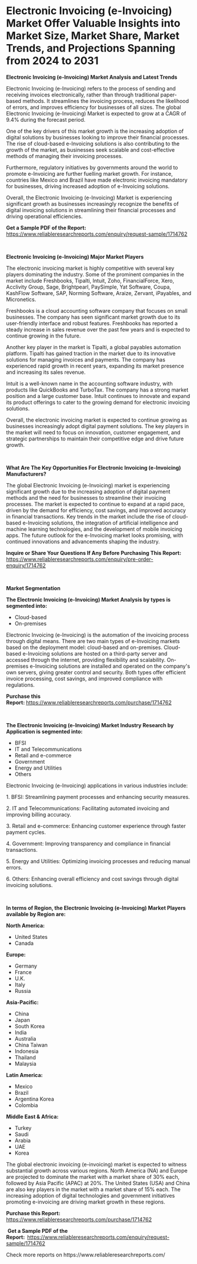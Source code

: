 <p><h1>Electronic Invoicing (e-Invoicing) Market Offer Valuable Insights into Market Size, Market Share, Market Trends, and Projections Spanning from 2024 to 2031</h1></p><p><strong>Electronic Invoicing (e-Invoicing) Market Analysis and Latest Trends</strong></p>
<p><p>Electronic Invoicing (e-Invoicing) refers to the process of sending and receiving invoices electronically, rather than through traditional paper-based methods. It streamlines the invoicing process, reduces the likelihood of errors, and improves efficiency for businesses of all sizes. The global Electronic Invoicing (e-Invoicing) Market is expected to grow at a CAGR of 9.4% during the forecast period.</p><p>One of the key drivers of this market growth is the increasing adoption of digital solutions by businesses looking to improve their financial processes. The rise of cloud-based e-Invoicing solutions is also contributing to the growth of the market, as businesses seek scalable and cost-effective methods of managing their invoicing processes.</p><p>Furthermore, regulatory initiatives by governments around the world to promote e-Invoicing are further fuelling market growth. For instance, countries like Mexico and Brazil have made electronic invoicing mandatory for businesses, driving increased adoption of e-Invoicing solutions.</p><p>Overall, the Electronic Invoicing (e-Invoicing) Market is experiencing significant growth as businesses increasingly recognize the benefits of digital invoicing solutions in streamlining their financial processes and driving operational efficiencies.</p></p>
<p><strong>Get a Sample PDF of the Report:&nbsp;</strong> <a href="https://www.reliableresearchreports.com/enquiry/request-sample/1714762">https://www.reliableresearchreports.com/enquiry/request-sample/1714762</a></p>
<p>&nbsp;</p>
<p><strong>Electronic Invoicing (e-Invoicing) Major Market Players</strong></p>
<p><p>The electronic invoicing market is highly competitive with several key players dominating the industry. Some of the prominent companies in the market include Freshbooks, Tipalti, Intuit, Zoho, FinancialForce, Xero, Acclivity Group, Sage, Brightpearl, PaySimple, Yat Software, Coupa, KashFlow Software, SAP, Norming Software, Araize, Zervant, iPayables, and Micronetics.</p><p>Freshbooks is a cloud accounting software company that focuses on small businesses. The company has seen significant market growth due to its user-friendly interface and robust features. Freshbooks has reported a steady increase in sales revenue over the past few years and is expected to continue growing in the future.</p><p>Another key player in the market is Tipalti, a global payables automation platform. Tipalti has gained traction in the market due to its innovative solutions for managing invoices and payments. The company has experienced rapid growth in recent years, expanding its market presence and increasing its sales revenue.</p><p>Intuit is a well-known name in the accounting software industry, with products like QuickBooks and TurboTax. The company has a strong market position and a large customer base. Intuit continues to innovate and expand its product offerings to cater to the growing demand for electronic invoicing solutions.</p><p>Overall, the electronic invoicing market is expected to continue growing as businesses increasingly adopt digital payment solutions. The key players in the market will need to focus on innovation, customer engagement, and strategic partnerships to maintain their competitive edge and drive future growth.</p></p>
<p>&nbsp;</p>
<p><strong>What Are The Key Opportunities For Electronic Invoicing (e-Invoicing) Manufacturers?</strong></p>
<p><p>The global Electronic Invoicing (e-Invoicing) market is experiencing significant growth due to the increasing adoption of digital payment methods and the need for businesses to streamline their invoicing processes. The market is expected to continue to expand at a rapid pace, driven by the demand for efficiency, cost savings, and improved accuracy in financial transactions. Key trends in the market include the rise of cloud-based e-Invoicing solutions, the integration of artificial intelligence and machine learning technologies, and the development of mobile invoicing apps. The future outlook for the e-Invoicing market looks promising, with continued innovations and advancements shaping the industry.</p></p>
<p><strong>Inquire or Share Your Questions If Any Before Purchasing This Report:</strong> <a href="https://www.reliableresearchreports.com/enquiry/pre-order-enquiry/1714762">https://www.reliableresearchreports.com/enquiry/pre-order-enquiry/1714762</a></p>
<p>&nbsp;</p>
<p><strong>Market Segmentation</strong></p>
<p><strong>The Electronic Invoicing (e-Invoicing) Market Analysis by types is segmented into:</strong></p>
<p><ul><li>Cloud-based</li><li>On-premises</li></ul></p>
<p><p>Electronic Invoicing (e-Invoicing) is the automation of the invoicing process through digital means. There are two main types of e-Invoicing markets based on the deployment model: cloud-based and on-premises. Cloud-based e-Invoicing solutions are hosted on a third-party server and accessed through the internet, providing flexibility and scalability. On-premises e-Invoicing solutions are installed and operated on the company's own servers, giving greater control and security. Both types offer efficient invoice processing, cost savings, and improved compliance with regulations.</p></p>
<p><strong>Purchase this Report:&nbsp;</strong><a href="https://www.reliableresearchreports.com/purchase/1714762">https://www.reliableresearchreports.com/purchase/1714762</a></p>
<p>&nbsp;</p>
<p><strong>The Electronic Invoicing (e-Invoicing) Market Industry Research by Application is segmented into:</strong></p>
<p><ul><li>BFSI</li><li>IT and Telecommunications</li><li>Retail and e-commerce</li><li>Government</li><li>Energy and Utilities</li><li>Others</li></ul></p>
<p><p>Electronic Invoicing (e-Invoicing) applications in various industries include:</p><p>1. BFSI: Streamlining payment processes and enhancing security measures.</p><p>2. IT and Telecommunications: Facilitating automated invoicing and improving billing accuracy.</p><p>3. Retail and e-commerce: Enhancing customer experience through faster payment cycles.</p><p>4. Government: Improving transparency and compliance in financial transactions.</p><p>5. Energy and Utilities: Optimizing invoicing processes and reducing manual errors.</p><p>6. Others: Enhancing overall efficiency and cost savings through digital invoicing solutions.</p></p>
<p>&nbsp;</p>
<p><strong>In terms of Region, the Electronic Invoicing (e-Invoicing) Market Players available by Region are:</strong></p>
<p>
    <p> <strong> North America: </strong>
        <ul>
            <li>United States</li>
            <li>Canada</li>
        </ul>
        </p> 
    <p> <strong> Europe: </strong>
        <ul>
            <li>Germany</li>
            <li>France</li>
            <li>U.K.</li>
            <li>Italy</li>
            <li>Russia</li>
        </ul>
        </p> 
    <p> <strong> Asia-Pacific: </strong>
        <ul>
            <li>China</li>
            <li>Japan</li>
            <li>South Korea</li>
            <li>India</li>
            <li>Australia</li>
            <li>China Taiwan</li>
            <li>Indonesia</li>
            <li>Thailand</li>
            <li>Malaysia</li>
        </ul>
        </p> 
    <p> <strong> Latin America: </strong>
        <ul>
            <li>Mexico</li>
            <li>Brazil</li>
            <li>Argentina Korea</li>
            <li>Colombia</li>
        </ul>
        </p> 
    <p> <strong> Middle East & Africa: </strong>
        <ul>
            <li>Turkey</li>
            <li>Saudi</li>
            <li>Arabia</li>
            <li>UAE</li>
            <li>Korea</li>
        </ul>
    </p>
    </p>
<p><p>The global electronic invoicing (e-invoicing) market is expected to witness substantial growth across various regions. North America (NA) and Europe are projected to dominate the market with a market share of 30% each, followed by Asia Pacific (APAC) at 20%. The United States (USA) and China are also key players in the market with a market share of 15% each. The increasing adoption of digital technologies and government initiatives promoting e-invoicing are driving market growth in these regions.</p></p>
<p><strong>Purchase this Report: </strong><a href="https://www.reliableresearchreports.com/purchase/1714762">https://www.reliableresearchreports.com/purchase/1714762</a></p>
<p>&nbsp;<strong>Get a Sample PDF of the Report:&nbsp;&nbsp;</strong><a href="https://www.reliableresearchreports.com/enquiry/request-sample/1714762">https://www.reliableresearchreports.com/enquiry/request-sample/1714762</a></p>
<p><strong></strong></p>
<p>Check more reports on https://www.reliableresearchreports.com/</p>